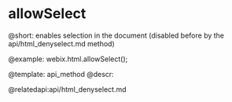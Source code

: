 allowSelect
=============


@short: enables selection in the document (disabled before by the api/html_denyselect.md method)
	

@example:
   webix.html.allowSelect();


@template:	api_method
@descr:


@relatedapi:api/html_denyselect.md